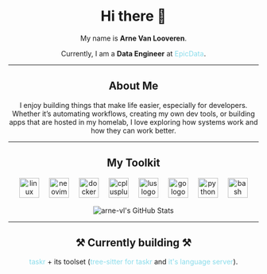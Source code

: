 <h1 align="center">Hi there 👋</h1>

<p align="center">My name is <b>Arne Van Looveren</b>.</p>
<p align="center">Currently, I am a <b>Data Engineer</b> at <a href="https://www.epicdata.be" target="_blank" style="color:#89DCEB; text-decoration:none;">EpicData</a>.</p>

---

<h2 align="center">About Me</h2>
<p align="center">I enjoy building things that make life easier, especially for developers. Whether it’s automating workflows, creating my own dev tools, or building apps that are hosted in my homelab, I love exploring how systems work and how they can work better.</p>

---

<h2 align="center">My Toolkit</h2>
<p align="center">
  <img src="https://cdn.jsdelivr.net/gh/devicons/devicon/icons/linux/linux-original.svg" height="40" alt="linux logo" style="margin: 0 8px;"/>
  <img src="https://cdn.jsdelivr.net/gh/devicons/devicon/icons/neovim/neovim-original.svg" height="40" alt="neovim logo" style="margin: 0 8px;"/>
  <img src="https://cdn.jsdelivr.net/gh/devicons/devicon/icons/docker/docker-original.svg" height="40" alt="docker logo" style="margin: 0 8px;"/>
  <img src="https://cdn.jsdelivr.net/gh/devicons/devicon/icons/cplusplus/cplusplus-original.svg" height="40" alt="cplusplus logo" style="margin: 0 8px;"/>
  <img src="https://cdn.jsdelivr.net/gh/devicons/devicon/icons/lua/lua-original.svg" height="40" alt="lus logo" style="margin: 0 8px;"/>
  <img src="https://cdn.jsdelivr.net/gh/devicons/devicon/icons/go/go-original.svg" height="40" alt="go logo" style="margin: 0 8px;"/>
  <img src="https://cdn.jsdelivr.net/gh/devicons/devicon/icons/python/python-original.svg" height="40" alt="python logo" style="margin: 0 8px;"/>
  <img src="https://cdn.jsdelivr.net/gh/devicons/devicon/icons/bash/bash-original.svg" height="40" alt="bash logo" style="margin: 0 8px;"/>
</p>
<p align="center">
  <img src="https://github-readme-stats.vercel.app/api/top-langs/?username=arne-vl&theme=tokyonight&show_icons=true&hide_border=true&layout=compact" alt="arne-vl's GitHub Stats" />
</p>

---

<h2 align="center">⚒️ Currently building ⚒️</h2>
<p align="center">
  <a href="https://github.com/arne-vl/taskr" target="_blank" style="color:#89DCEB; text-decoration:none;">taskr</a> + its toolset (<a href="https://github.com/arne-vl/tree-sitter-taskr" target="_blank" style="color:#89DCEB; text-decoration:none;">tree-sitter for taskr</a> and <a href="https://github.com/arne-vl/taskr-ls" target="_blank" style="color:#89DCEB; text-decoration:none;">it's language server</a>).
</p>
